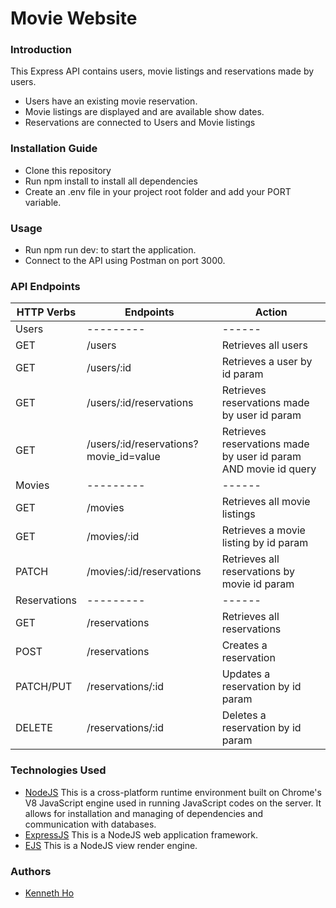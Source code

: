 # Movie Website

### Introduction

This Express API contains users, movie listings and reservations made by users.

- Users have an existing movie reservation.
- Movie listings are displayed and are available show dates.
- Reservations are connected to Users and Movie listings

### Installation Guide

- Clone this repository
- Run npm install to install all dependencies
- Create an .env file in your project root folder and add your PORT variable.

### Usage

- Run npm run dev: to start the application.
- Connect to the API using Postman on port 3000.

### API Endpoints

| HTTP Verbs   | Endpoints                              | Action                                                          |
| ------------ | -------------------------------------- | --------------------------------------------------------------- |
| Users        | ---------                              | ------                                                          |
| GET          | /users                                 | Retrieves all users                                             |
| GET          | /users/:id                             | Retrieves a user by id param                                    |
| GET          | /users/:id/reservations                | Retrieves reservations made by user id param                    |
| GET          | /users/:id/reservations?movie_id=value | Retrieves reservations made by user id param AND movie id query |
| Movies       | ---------                              | ------                                                          |
| GET          | /movies                                | Retrieves all movie listings                                    |
| GET          | /movies/:id                            | Retrieves a movie listing by id param                           |
| PATCH        | /movies/:id/reservations               | Retrieves all reservations by movie id param                    |
| Reservations | ---------                              | ------                                                          |
| GET          | /reservations                          | Retrieves all reservations                                      |
| POST         | /reservations                          | Creates a reservation                                           |
| PATCH/PUT    | /reservations/:id                      | Updates a reservation by id param                               |
| DELETE       | /reservations/:id                      | Deletes a reservation by id param                               |

### Technologies Used

- [NodeJS](https://nodejs.org/) This is a cross-platform runtime environment built on Chrome's V8 JavaScript engine used in running JavaScript codes on the server. It allows for installation and managing of dependencies and communication with databases.
- [ExpressJS](https://www.expresjs.org/) This is a NodeJS web application framework.
- [EJS](https://www.npmjs.com/package/ejs) This is a NodeJS view render engine.

### Authors

- [Kenneth Ho](https://github.com/hoken92/)
